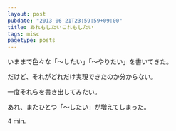 ```yaml
---
layout: post
pubdate: "2013-06-21T23:59:59+09:00"
title: あれもしたいこれもしたい
tags: misc
pagetype: posts
---
```

いままで色々な「〜したい」「〜やりたい」を書いてきた。

だけど、それがどれだけ実現できたのか分からない。

一度それらを書き出してみたい。

あれ、またひとつ「〜したい」が増えてしまった。

4 min.
